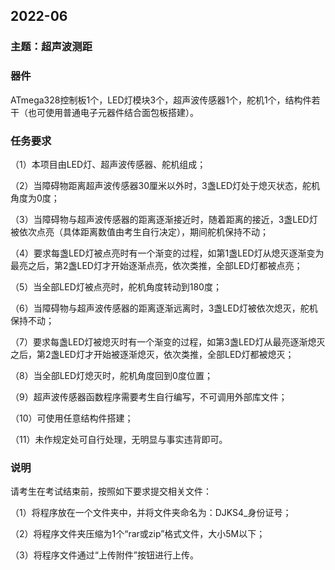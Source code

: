 ## 2022-06

### 主题：超声波测距

### 器件

ATmega328控制板1个，LED灯模块3个，超声波传感器1个，舵机1个，结构件若干（也可使用普通电子元器件结合面包板搭建）。

### 任务要求

（1）本项目由LED灯、超声波传感器、舵机组成；

（2）当障碍物距离超声波传感器30厘米以外时，3盏LED灯处于熄灭状态，舵机角度为0度；

（3）当障碍物与超声波传感器的距离逐渐接近时，随着距离的接近，3盏LED灯被依次点亮（具体距离数值由考生自行决定），期间舵机保持不动；

（4）要求每盏LED灯被点亮时有一个渐变的过程，如第1盏LED灯从熄灭逐渐变为最亮之后，第2盏LED灯才开始逐渐点亮，依次类推，全部LED灯都被点亮；

（5）当全部LED灯被点亮时，舵机角度转动到180度；

（6）当障碍物与超声波传感器的距离逐渐远离时，3盏LED灯被依次熄灭，舵机保持不动；

（7）要求每盏LED灯被熄灭时有一个渐变的过程，如第3盏LED灯从最亮逐渐熄灭之后，第2盏LED灯才开始被逐渐熄灭，依次类推，全部LED灯都被熄灭；

（8）当全部LED灯熄灭时，舵机角度回到0度位置；

（9）超声波传感器函数程序需要考生自行编写，不可调用外部库文件；

（10）可使用任意结构件搭建；

（11）未作规定处可自行处理，无明显与事实违背即可。

### 说明

请考生在考试结束前，按照如下要求提交相关文件：

（1）将程序放在一个文件夹中，并将文件夹命名为：DJKS4_身份证号；

（2）将程序文件夹压缩为1个“rar或zip”格式文件，大小5M以下；

（3）将程序文件通过“上传附件”按钮进行上传。